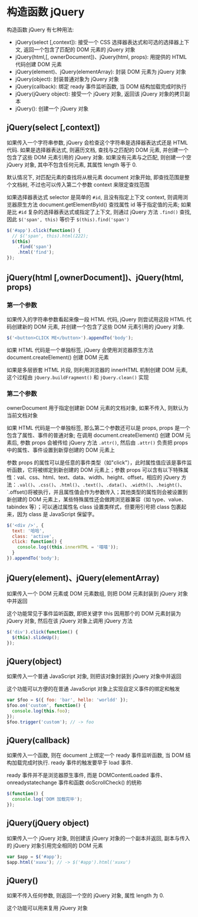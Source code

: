 # 构造函数 jQuery

构造函数 jQuery 有七种用法:

- jQuery(select [,context]): 接受一个 CSS 选择器表达式和可选的选择器上下文, 返回一个包含了匹配的 DOM 元素的 jQuery 对象
- jQuery(html,[, ownerDocument])、jQuery(html, props): 用提供的 HTML 代码创建 DOM 元素
- jQuery(element)、jQuery(elementArray): 封装 DOM 元素为 jQuery 对象
- jQuery(object): 封装普通对象为 jQuery 对象
- jQuery(callback): 绑定 ready 事件监听函数, 当 DOM 结构加载完成时执行
- jQuery(jQuery object): 接受一个 jQuery 对象, 返回该 jQuery 对象的拷贝副本
- jQuery(): 创建一个 jQuery 对象

## jQuery(select [,context])

如果传入一个字符串参数, jQuery 会检查这个字符串是选择器表达式还是 HTML 代码. 如果是选择器表达式, 则遍历文档, 查找与之匹配的 DOM 元素, 并创建一个包含了这些 DOM 元素引用的 jQuery 对象. 如果没有元素与之匹配, 则创建一个空 jQuery 对象, 其中不包含任何元素, 其属性 length 等于 0.

默认情况下, 对匹配元素的查找将从根元素 document 对象开始, 即查找范围是整个文档树, 不过也可以传入第二个参数 context 来限定查找范围

如果选择器表达式 selector 是简单的 `#id`, 且没有指定上下文 context, 则调用浏览器原生方法 document.getElementById() 查找属性 id 等于指定值的元素; 如果是比 `#id` 复杂的选择器表达式或指定了上下文, 则通过 jQuery 方法 `.find()` 查找, 因此 `$('span', this)` 等价于 `$(this).find('span')`

```js
$('#app').click(function() {
  // $('span', this).html(222);
  $(this)
    .find('span')
    .html('find');
});
```

## jQuery(html [,ownerDocument])、jQuery(html, props)

### 第一个参数

如果传入的字符串参数看起来像一段 HTML 代码, jQuery 则尝试用这段 HTML 代码创建新的 DOM 元素, 并创建一个包含了这些 DOM 元素引用的 jQuery 对象.

```js
$('<button>CLICK ME</button>').appendTo('body');
```

如果 HTML 代码是一个单独标签, jQuery 会使用浏览器原生方法 document.createElement() 创建 DOM 元素

如果是多层嵌套 HTML 片段, 则利用浏览器的 innerHTML 机制创建 DOM 元素, 这个过程由 `jQuery.buildFragment()` 和 `jQuery.clean()` 实现

### 第二个参数

ownerDocument 用于指定创建新 DOM 元素的文档对象, 如果不传入, 则默认为当前文档对象

如果 HTML 代码是一个单独标签, 那么第二个参数还可以是 props, props 是一个包含了属性、事件的普通对象; 在调用 document.createElement() 创建 DOM 元素后, 参数 props 会被传给 jQuery 方法 `.attr()`, 然后由 `.attr()` 负责把 props 中的属性、事件设置到新穿创建的 DOM 元素上

参数 props 的属性可以是任意的事件类型（如"click"），此时属性值应该是事件监听函数，它将被绑定到新创建的 DOM 元素上；参数 props 可以含有以下特殊属性：val、css、html、text、data、width、height、offset，相应的 jQuery 方法：`.val()`、`.css()`、`.html()`、`.text()`、`.data()`、`.width()`、`.height()`、`.offset()将被执行，并且属性值会作为参数传入；其他类型的属性则会被设置到新创建的 DOM 元素上，某些特殊属性还会做跨浏览器兼容（如 type、value、tabindex 等）；可以通过属性名 class 设置类样式，但要用引号把 class 包裹起来，因为 class 是 JavaScript 保留字。

```js
$('<div />', {
  text: '哈哈',
  class: 'active',
  click: function() {
    console.log((this.innerHTML = '嘻嘻'));
  }
}).appendTo('body');
```

## jQuery(element)、jQuery(elementArray)

如果传入一个 DOM 元素或 DOM 元素数组, 则把 DOM 元素封装到 jQuery 对象中并返回

这个功能常见于事件监听函数, 即把关键字 this 因用那个的 DOM 元素封装为 jQuery 对象, 然后在该 jQuery 对象上调用 jQuery 方法

```js
$('div').click(function() {
  $(this).slideUp();
});
```

## jQuery(object)

如果传入一个普通 JavaScript 对象, 则把该对象封装到 jQuery 对象中并返回

这个功能可以方便的在普通 JavaScript 对象上实现自定义事件的绑定和触发

```js
var $foo = $({ foo: 'bar', hello: 'worldd' });
$foo.on('custom', function() {
  console.log(this.foo);
});
$foo.trigger('custom'); // -> foo
```

## jQuery(callback)

如果传入一个函数, 则在 document 上绑定一个 ready 事件监听函数, 当 DOM 结构加载完成时执行. ready 事件的触发要早于 load 事件.

ready 事件并不是浏览器原生事件, 而是 DOMContentLoaded 事件、onreadystatechange 事件和函数 doScrollCheck() 的统称

```js
$(function() {
  console.log('DOM 加载完毕');
});
```

## jQuery(jQuery object)

如果传入一个 jQuery 对象, 则创建该 jQuery 对象的一个副本并返回, 副本与传入的 jQuery 对象引用完全相同的 DOM 元素

```js
var $app = $('#app');
$app.html('xuxu'); // -> $('#app').html('xuxu')
```

## jQuery()

如果不传入任何参数, 则返回一个空的 jQuery 对象, 属性 length 为 0.

这个功能可以用来复用 jQuery 对象

